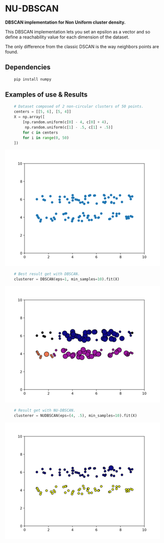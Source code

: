 # NU-DBSCAN

**DBSCAN implementation for Non Uniform cluster density.**

This DBSCAN implementation lets you set an epsilon as a vector
and so define a reachability value for each dimension of the dataset.

The only difference from the classic DSCAN is the way neighbors points are found.

Dependencies
---

```bash
    pip install numpy
```

Examples of use & Results
---

```python
    # Dataset composed of 2 non-circular clusters of 50 points.
    centers = [[5, 6], [5, 4]]
    X = np.array([
        [np.random.uniform(c[0] - 4, c[0] + 4),
         np.random.uniform(c[1] - .5, c[1] + .5)]
        for c in centers
        for i in range(0, 50)
    ])
```
![Dataset](/img/dataset.png)


```python
    # Best result get with DBSCAN.
    clusterer = DBSCAN(eps=1, min_samples=10).fit(X)
```
![Dataset](/img/dbscan.png)

```python
    # Result get with NU-DBSCAN.
    clusterer = NUDBSCAN(eps=(4, .5), min_samples=10).fit(X)
```
![Dataset](/img/nudbscan.png)
